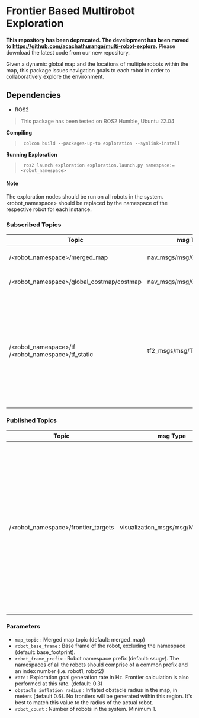 # Frontier Based Multirobot Exploration

**This repository has been deprecated. The development has been moved to https://github.com/acachathuranga/multi-robot-explore.** Please download the latest code from our new repository.

Given a dynamic global map and the locations of multiple robots within the map, this package issues navigation goals to each robot in order to collaboratively explore the environment. 

## Dependencies
* ROS2

>  This package has been tested on ROS2 Humble, Ubuntu 22.04
  
**Compiling** <br /> 
>      colcon build --packages-up-to exploration --symlink-install

**Running Exploration** <br /> 
>      ros2 launch exploration exploration.launch.py namespace:= <robot_namespace> 

#### Note
The exploration nodes should be run on all robots in the system. <robot_namespace> should be replaced by the namespace of the respective robot for each instance.

### Subscribed Topics
| Topic | msg Type | Description |
| --- | --- | --- |
| /<robot_namespace>/merged_map | nav_msgs/msg/OccupancyGrid | Merged map of all robot local maps (realtime) |
| /<robot_namespace>/global_costmap/costmap | nav_msgs/msg/OccupancyGrid | Global costmap generated by the navigation stack |
| /<robot_namespace>/tf <br />  /<robot_namespace>/tf_static <br /> | tf2_msgs/msg/TFMessage | TF topic of the robot. TF topic should include transformation between the merged_map frame and namespaced base_frames of all robots (eg. Transforms between world, robot1/base_link, robot2/base_link frames)|

  
### Published Topics
 Topic | msg Type | Description |
| --- | --- | --- |
| /<robot_namespace>/frontier_targets | visualization_msgs/msg/MarkerArray | Detected frontier points <br /> - Red markers : Potential frontier points <br /> - Green marker : Frontier selected to be pursued by the robot <br /> - Blue markers : Frontiers estimated to be pursued by other robots

### Parameters
* `map_topic` : Merged map topic (default: merged_map)
* `robot_base_frame` : Base frame of the robot, excluding the namespace (default: base_footprint). 
* `robot_frame_prefix` : Robot namespace prefix (default: ssugv). The namespaces of all the robots should comprise of a common prefix and an index number (i.e. robot1, robot2)
* `rate` : Exploration goal generation rate in Hz. Frontier calculation is also performed at this rate. (default: 0.3)
* `obstacle_inflation_radius` : Inflated obstacle radius in the map, in meters (default 0.6). No frontiers will be generated within this region. It's best to match this value to the radius of the actual robot.
* `robot_count` : Number of robots in the system. Minimum 1.
